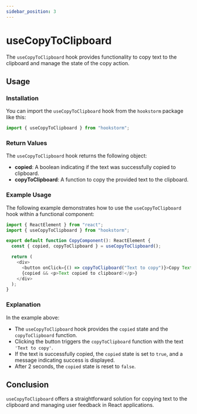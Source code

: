 ```yaml
---
sidebar_position: 3
---
```


# useCopyToClipboard

The `useCopyToClipboard` hook provides functionality to copy text to the clipboard and manage the state of the copy action.

## Usage

### Installation

You can import the `useCopyToClipboard` hook from the `hookstorm` package like this:

```typescript
import { useCopyToClipboard } from "hookstorm";
```

### Return Values

The `useCopyToClipboard` hook returns the following object:

- **copied**: A boolean indicating if the text was successfully copied to clipboard.
- **copyToClipboard**: A function to copy the provided text to the clipboard.

### Example Usage

The following example demonstrates how to use the `useCopyToClipboard` hook within a functional component:

```typescript
import { ReactElement } from "react";
import { useCopyToClipboard } from "hookstorm";

export default function CopyComponent(): ReactElement {
  const { copied, copyToClipboard } = useCopyToClipboard();

  return (
    <div>
      <button onClick={() => copyToClipboard("Text to copy")}>Copy Text</button>
      {copied && <p>Text copied to clipboard!</p>}
    </div>
  );
}
```

### Explanation

In the example above:

- The `useCopyToClipboard` hook provides the `copied` state and the `copyToClipboard` function.
- Clicking the button triggers the `copyToClipboard` function with the text `'Text to copy'`.
- If the text is successfully copied, the `copied` state is set to `true`, and a message indicating success is displayed.
- After 2 seconds, the `copied` state is reset to `false`.

## Conclusion

`useCopyToClipboard` offers a straightforward solution for copying text to the clipboard and managing user feedback in React applications.
